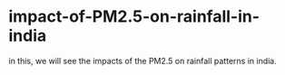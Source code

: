 # impact-of-PM2.5-on-rainfall-in-india
in this, we will see the impacts of the PM2.5 on rainfall patterns in india. 
